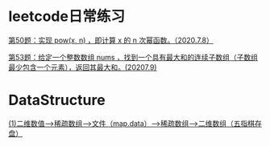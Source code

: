 # **leetcode日常练习**

[第50题：实现 pow(x, n) ，即计算 x 的 n 次幂函数。（2020.7.8）](https://github.com/422314646/leetcode/blob/master/project/src/Solution50.java)

[第53题：给定一个整数数组 nums ，找到一个具有最大和的连续子数组（子数组最少包含一个元素），返回其最大和。(20207.9)](https://github.com/422314646/leetcode/blob/master/project/src/Solution53.java)


# **DataStructure**
[(1)二维数值——>稀疏数组——>文件（map.data）——>稀疏数组——>二维数组（五指棋存盘）](https://blog.csdn.net/weixin_45706249/article/details/107219990)